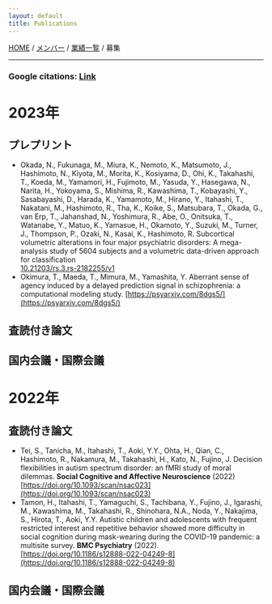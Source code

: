 ```yaml
---
layout: default
title: Publications
---
```

[HOME](https://middrshowa.github.io/) / [メンバー](./members.html) / [業績一覧](./publications.html) / 募集

---

### Google citations: [Link](https://scholar.google.co.jp/citations?user=5ReuaNkAAAAJ&hl=ja)

# 2023年
## プレプリント
- Okada, N., Fukunaga, M., Miura, K., Nemoto, K., Matsumoto, J., Hashimoto, N., Kiyota, M., Morita, K., Kosiyama, D., Ohi, K., Takahashi, T., Koeda, M., Yamamori, H., Fujimoto, M., Yasuda, Y., Hasegawa, N., Narita, H., Yokoyama, S., Mishima, R., Kawashima, T., Kobayashi, Y., Sasabayashi, D., Harada, K., Yamamoto, M., Hirano, Y., Itahashi, T., Nakatani, M., Hashimoto, R., Tha, K., Koike, S., Matsubara, T., Okada, G., van Erp, T., Jahanshad, N., Yoshimura, R., Abe, O., Onitsuka, T., Watanabe, Y., Matuo, K., Yamasue, H., Okamoto, Y., Suzuki, M., Turner, J., Thompson, P., Ozaki, N., Kasai, K., Hashimoto, R. Subcortical volumetric alterations in four major psychiatric disorders: A mega-analysis study of 5604 subjects and a volumetric data-driven approach for classification<br>[10.21203/rs.3.rs-2182255/v1](10.21203/rs.3.rs-2182255/v1)
- Okimura, T., Maeda, T., Mimura, M., Yamashita, Y. Aberrant sense of agency induced by a delayed prediction signal in schizophrenia: a computational modeling study. [https://psyarxiv.com/8dgs5/](https://psyarxiv.com/8dgs5/)

## 査読付き論文

## 国内会議・国際会議

# 2022年
## 査読付き論文
- Tei, S., Tanicha, M., Itahashi, T., Aoki, Y.Y., Ohta, H., Qian, C., Hashimoto, R., Nakamura, M., Takahashi, H., Kato, N., Fujino, J. Decision flexibilities in autism spectrum disorder: an fMRI study of moral dilemmas. <b>Social Cognitive and Affective Neuroscience</b> (2022)<br>[https://doi.org/10.1093/scan/nsac023](https://doi.org/10.1093/scan/nsac023)
- Tamon, H., Itahashi, T., Yamaguchi, S., Tachibana, Y., Fujino, J., Igarashi, M., Kawashima, M., Takahashi, R., Shinohara, N.A., Noda, Y., Nakajima, S., Hirota, T., Aoki, Y.Y. Autistic children and adolescents with frequent restricted interest and repetitive behavior showed more difficulty in social cognition during mask-wearing during the COVID-19 pandemic: a multisite survey. <b>BMC Psychiatry</b> (2022).<br>[https://doi.org/10.1186/s12888-022-04249-8](https://doi.org/10.1186/s12888-022-04249-8)


## 国内会議・国際会議

